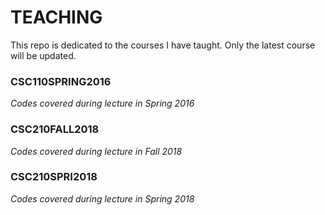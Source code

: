 # TEACHING
This repo is dedicated to the courses I have taught. Only the latest course will be updated.

### CSC110SPRING2016
_Codes covered during lecture in Spring 2016_

### CSC210FALL2018
_Codes covered during lecture in Fall 2018_

### CSC210SPRI2018
_Codes covered during lecture in Spring 2018_
